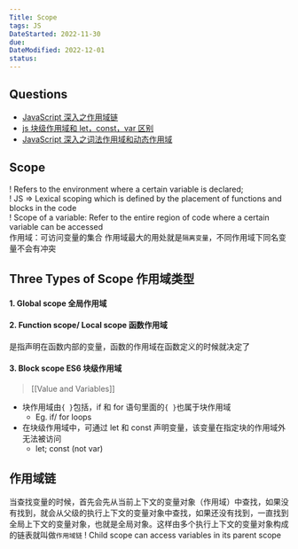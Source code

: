 ```yaml
---
Title: Scope
tags: JS
DateStarted: 2022-11-30
due:
DateModified: 2022-12-01
status:
---
```


## Questions

- [JavaScript 深入之作用域链](https://link.juejin.cn?target=https%3A%2F%2Fgithub.com%2Fmqyqingfeng%2FBlog%2Fissues%2F6 "https://github.com/mqyqingfeng/Blog/issues/6")
- [js 块级作用域和 let，const，var 区别](https://link.juejin.cn?target=https%3A%2F%2Fwww.cnblogs.com%2Fmoumoon%2Fp%2F10985250.html "https://www.cnblogs.com/moumoon/p/10985250.html")
- [JavaScript 深入之词法作用域和动态作用域](https://link.juejin.cn/?target=https%3A%2F%2Fgithub.com%2Fmqyqingfeng%2FBlog%2Fissues%2F3 "https://github.com/mqyqingfeng/Blog/issues/3")

## Scope

! Refers to the environment where a certain variable is declared;  
! JS => Lexical scoping which is defined by the placement of functions and blocks in the code  
! Scope of a variable: Refer to the entire region of code where a certain variable can be accessed  
作用域：可访问变量的集合
作用域最大的用处就是`隔离变量`，不同作用域下同名变量不会有冲突

## Three Types of Scope 作用域类型

#### 1. Global scope 全局作用域

#### 2. Function scope/ Local scope 函数作用域

是指声明在函数内部的变量，函数的作用域在函数定义的时候就决定了

#### 3. Block scope ES6 块级作用域

> [[Value and Variables]]

- 块作用域由`{ }`包括，if 和 for 语句里面的`{ }`也属于块作用域
  - Eg. if/ for loops
- 在块级作用域中，可通过 let 和 const 声明变量，该变量在指定块的作用域外无法被访问
  - let; const (not var)

## 作用域链

当查找变量的时候，首先会先从当前上下文的变量对象（作用域）中查找，如果没有找到，就会从父级的执行上下文的变量对象中查找，如果还没有找到，一直找到全局上下文的变量对象，也就是全局对象。这样由多个执行上下文的变量对象构成的链表就叫做`作用域链`
! Child scope can access variables in its parent scope
